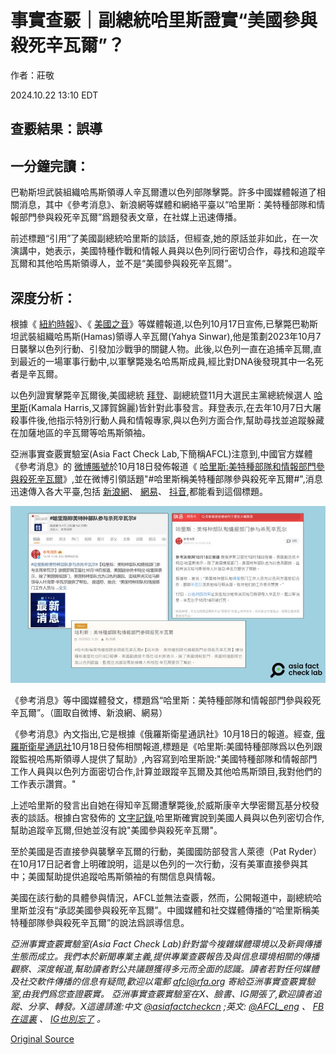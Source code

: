 # 事實查覈｜副總統哈里斯證實“美國參與殺死辛瓦爾”？

作者：莊敬

2024.10.22 13:10 EDT

## 查覈結果：誤導

## 一分鐘完讀：

巴勒斯坦武裝組織哈馬斯領導人辛瓦爾遭以色列部隊擊斃。許多中國媒體報道了相關消息，其中《參考消息》、新浪網等媒體和網絡平臺以“哈里斯：美特種部隊和情報部門參與殺死辛瓦爾”爲題發表文章，在社媒上迅速傳播。

前述標題“引用”了美國副總統哈里斯的談話，但經查,她的原話並非如此，在一次演講中，她表示，美國特種作戰和情報人員與以色列同行密切合作，尋找和追蹤辛瓦爾和其他哈馬斯領導人，並不是“美國參與殺死辛瓦爾”。

## 深度分析：

根據《 [紐約時報](https://cn.nytimes.com/world/20241018/hamas-sinwar-gaza-israel/zh-hant/)》、《 [美國之音](https://www.voacantonese.com/a/israel-kills-hamas-leader-in-gaza-who-was-architect-of-last-octobers-terror-attack-20241017/7826620.html)》等媒體報道,以色列10月17日宣佈,已擊斃巴勒斯坦武裝組織哈馬斯(Hamas)領導人辛瓦爾(Yahya Sinwar),他是策劃2023年10月7日襲擊以色列行動、引發加沙戰爭的關鍵人物。此後,以色列一直在追捕辛瓦爾,直到最近的一場軍事行動中,以軍擊斃幾名哈馬斯成員,經比對DNA後發現其中一名死者是辛瓦爾。

以色列證實擊斃辛瓦爾後,美國總統 [拜登](https://www.whitehouse.gov/briefing-room/statements-releases/2024/10/17/statement-from-president-joe-biden-on-the-death-of-yahya-sinwar/)、副總統暨11月大選民主黨總統候選人 [哈里斯](https://www.whitehouse.gov/briefing-room/speeches-remarks/2024/10/17/remarks-by-vice-president-harris-on-the-death-of-yahya-sinwar/)(Kamala Harris,又譯賀錦麗)皆針對此事發言。拜登表示,在去年10月7日大屠殺事件後,他指示特別行動人員和情報專家,與以色列方面合作,幫助尋找並追蹤躲藏在加薩地區的辛瓦爾等哈馬斯領袖。

亞洲事實查覈實驗室(Asia Fact Check Lab,下簡稱AFCL)注意到,中國官方媒體《參考消息》的 [微博賬號](https://m.weibo.cn/detail/5090789242178996)於10月18日發佈報道《 [哈里斯:美特種部隊和情報部門參與殺死辛瓦爾](https://m.weibo.cn/detail/5090789242178996)》,並在微博引領話題"#哈里斯稱美特種部隊參與殺死辛瓦爾#",消息迅速傳入各大平臺,包括 [新浪網](https://portal.sina.com.hk/others/sina/2024/10/18/1011708/%E5%93%88%E5%88%A9%E6%96%AF%EF%BC%9A%E7%BE%8E%E7%89%B9%E7%A8%AE%E9%83%A8%E9%9A%8A%E5%92%8C%E6%83%85%E5%A0%B1%E9%83%A8%E9%96%80%E5%8F%83%E8%88%87%E6%AE%BA%E6%AD%BB%E8%BE%9B%E7%93%A6%E7%88%BE/)、 [網易](https://m.163.com/dy/article/JEPNL5MB0514BQ68.html?clickfrom=subscribe&spss=adap_pc)、 [抖音](https://www.douyin.com/video/7426997070814301494),都能看到這個標題。

![《參考消息》等中國媒體發文，標題爲“哈里斯：美特種部隊和情報部門參與殺死辛瓦爾”。（圖取自微博、新浪網、網易）](images/2KJL2PBPFDROWRNKNBHG6E3BKM.png)

《參考消息》等中國媒體發文，標題爲“哈里斯：美特種部隊和情報部門參與殺死辛瓦爾”。（圖取自微博、新浪網、網易）

《參考消息》內文指出,它是根據《俄羅斯衛星通訊社》10月18日的報道。經查, [俄羅斯衛星通訊社](https://big5.sputniknews.cn/20241018/1062113930.html)10月18日發佈相關報道,標題是《哈里斯:美國特種部隊爲以色列跟蹤監視哈馬斯領導人提供了幫助》,內容寫到哈里斯說:"美國特種部隊和情報部門工作人員與以色列方面密切合作,計算並跟蹤辛瓦爾及其他哈馬斯頭目,我對他們的工作表示讚賞。"

上述哈里斯的發言出自她在得知辛瓦爾遭擊斃後,於威斯康辛大學密爾瓦基分校發表的談話。根據白宮發佈的 [文字記錄](https://www.whitehouse.gov/briefing-room/speeches-remarks/2024/10/17/remarks-by-vice-president-harris-on-the-death-of-yahya-sinwar/),哈里斯確實說到美國人員與以色列密切合作,幫助追蹤辛瓦爾,但她並沒有說"美國參與殺死辛瓦爾"。

至於美國是否直接參與襲擊辛瓦爾的行動，美國國防部發言人萊德（Pat Ryder）在10月17日記者會上明確說明，這是以色列的一次行動，沒有美軍直接參與其中；美國幫助提供追蹤哈馬斯領袖的有關信息與情報。

美國在該行動的具體參與情況，AFCL並無法查覈，然而，公開報道中，副總統哈里斯並沒有“承認美國參與殺死辛瓦爾”。中國媒體和社交媒體傳播的“哈里斯稱美特種部隊參與殺死辛瓦爾”的說法爲誤導信息。

*亞洲事實查覈實驗室(Asia Fact Check Lab)針對當今複雜媒體環境以及新興傳播生態而成立。我們本於新聞專業主義,提供專業查覈報告及與信息環境相關的傳播觀察、深度報道,幫助讀者對公共議題獲得多元而全面的認識。讀者若對任何媒體及社交軟件傳播的信息有疑問,歡迎以電郵*  [*afcl@rfa.org*](mailto:afcl@rfa.org)  *寄給亞洲事實查覈實驗室,由我們爲您查證覈實。* *亞洲事實查覈實驗室在X、臉書、IG開張了,歡迎讀者追蹤、分享、轉發。X這邊請進:中文*  [*@asiafactcheckcn*](https://twitter.com/asiafactcheckcn)  *;英文:*  [*@AFCL\_eng*](https://twitter.com/AFCL_eng)  *、*  [*FB在這裏*](https://www.facebook.com/asiafactchecklabcn)  *、*  [*IG也別忘了*](https://www.instagram.com/asiafactchecklab/)  *。*



[Original Source](https://www.rfa.org/mandarin/shishi-hecha/hc-hamas-leader-yahya-sinwar-killed-in-gaza-10222024130942.html)